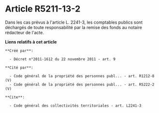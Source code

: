 # Article R5211-13-2

Dans les cas prévus à l'article L. 2241-3, les comptables publics sont déchargés de toute responsabilité par la remise des
fonds au notaire rédacteur de l'acte.

**Liens relatifs à cet article**

	**Créé par**:

	  - Décret n°2011-1612 du 22 novembre 2011 - art. 9

	**Cité par**:

	  - Code général de la propriété des personnes publ... - art. R1212-8 (V)
	  - Code général de la propriété des personnes publ... - art. R5222-2 (V)

	**Cite**:

	  - Code général des collectivités territoriales - art. L2241-3
